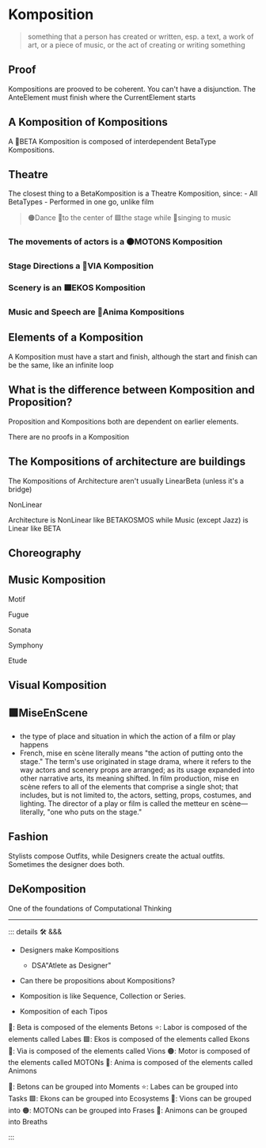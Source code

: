 # Komposition

> something that a person has created or written, esp. a text, a work of art, or a piece of music, or the act of creating or writing something

## Proof

Kompositions are prooved to be coherent. You can't have a disjunction. The AnteElement must finish where the CurrentElement starts

## A Komposition of Kompositions

A 🔷<beta>BETA Komposition</beta> is composed of interdependent BetaType Kompositions.

## Theatre

The closest thing to a BetaKomposition is a Theatre Komposition, since:
    - All BetaTypes
    - Performed in one go, unlike film

> 🟠<motor>Dance</motor> 🔻<via>to the center</via> of 🟩<ekos>the stage</ekos> while 💜<anima>singing to music</anima>

### The movements of actors is a 🟠<motor>MOTONS Komposition</motor>

### Stage Directions a 🔻<via>VIA Komposition</via>

### Scenery is an 🟩<ekos>EKOS Komposition</ekos>

### Music and Speech are 💜<anima>Anima Kompositions</anima>

## Elements of a Komposition

A Komposition must have a start and finish, although the start and finish can be the same, like an infinite loop

## What is the difference between Komposition and Proposition?

Proposition and Kompositions both are dependent on earlier elements.

There are no proofs in a Komposition

## The Kompositions of architecture are buildings

The Kompositions of Architecture aren't usually LinearBeta (unless it's a bridge)

NonLinear

Architecture is NonLinear like BETAKOSMOS while Music (except Jazz) is Linear like BETA

## Choreography

## Music Komposition

Motif

Fugue

Sonata

Symphony

Etude

## Visual Komposition

## 🟩<ekos>MiseEnScene</ekos>

- the type of place and situation in which the action of a film or play happens
- French, mise en scène literally means "the action of putting onto the stage." The term's use originated in stage drama, where it refers to the way actors and scenery props are arranged; as its usage expanded into other narrative arts, its meaning shifted. In film production, mise en scène refers to all of the elements that comprise a single shot; that includes, but is not limited to, the actors, setting, props, costumes, and lighting. The director of a play or film is called the metteur en scène—literally, "one who puts on the stage."

## Fashion

Stylists compose Outfits, while Designers create the actual outfits. Sometimes the designer does both.

## DeKomposition

One of the foundations of Computational Thinking

---

<!-- =================================================== -->
<!-- =================================================== -->
<!-- =================================================== -->
<!-- =================================================== -->
<!-- =================================================== -->
::: details 🛠 <dev>&&&</dev>

- Designers make Kompositions
    - DSA\"Atlete as Designer"
- Can there be propositions about Kompositions?
- Komposition is like Sequence, Collection or Series.

- Komposition of each Tipos

🔷: Beta is composed of the elements Betons
⭐: Labor is composed of the elements called Labes
🟩: Ekos is composed of the elements called Ekons
🔻: Via is composed of the elements called Vions
🟠: Motor is composed of the elements called MOTONs
💜: Anima is composed of the elements called Animons

🔷: Betons can be grouped into Moments
⭐: Labes can be grouped into Tasks
🟩: Ekons can be grouped into Ecosystems
🔻: Vions can be grouped into
🟠: MOTONs can be grouped into Frases
💜: Animons can be grouped into Breaths

:::
